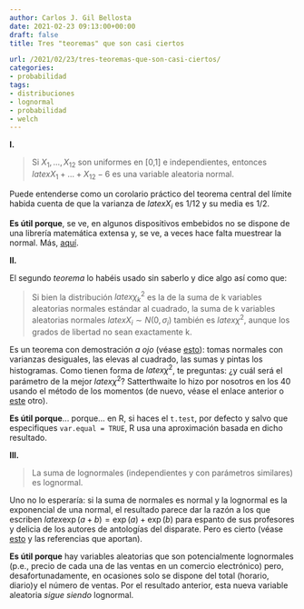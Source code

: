 ```yaml
---
author: Carlos J. Gil Bellosta
date: 2021-02-23 09:13:00+00:00
draft: false
title: Tres "teoremas" que son casi ciertos

url: /2021/02/23/tres-teoremas-que-son-casi-ciertos/
categories:
- probabilidad
tags:
- distribuciones
- lognormal
- probabilidad
- welch
---
```


**I.**

> Si $X_1, \dots, X_{12}$ son uniformes en [0,1] e independientes, entonces $latex X_1 + \dots + X_{12} - 6$ es una variable aleatoria normal.

Puede entenderse como un corolario práctico del teorema central del límite habida cuenta de que la varianza de $latex X_i$ es 1/12 y su media es 1/2.

**Es útil porque**, se ve, en algunos dispositivos embebidos no se dispone de una librería matemática extensa y, se ve, a veces hace falta muestrear la normal. Más, [aquí](https://www.datanalytics.com/2012/11/20/lo-normal-sumar-doce-restar-seis/).

**II.**

El segundo _teorema_ lo habéis usado sin saberlo y dice algo así como que:

>Si bien la distribución $latex \chi^2_k$ es la de la suma de k variables aleatorias normales estándar al cuadrado, la suma de k variables aleatorias normales $latex X_i \sim N(0, \sigma_i)$ también es $latex \chi^2$, aunque los grados de libertad no sean exactamente k.

Es un teorema con demostración _a ojo_ (véase [esto](https://statisticaloddsandends.wordpress.com/2020/07/03/welchs-t-test-and-the-welch-satterthwaite-equation/)): tomas normales con varianzas desiguales, las elevas al cuadrado, las sumas y pintas los histogramas. Como tienen forma de $latex \chi^2$, te preguntas: ¿y cuál será el parámetro de la mejor $latex \chi^2$? Satterthwaite lo hizo por nosotros en los 40 usando el método de los momentos (de nuevo, véase el enlace anterior o [este](https://link.springer.com/article/10.1007/BF02288586) otro).

**Es útil porque**... porque... en R, si haces el `t.test`, por defecto y salvo que especifiques `var.equal = TRUE`, R usa una aproximación basada en dicho resultado.

**III.**

> La suma de lognormales (independientes y con parámetros similares) es lognormal.

Uno no lo esperaría: si la suma de normales es normal y la lognormal es la exponencial de una normal, el resultado parece dar la razón a los que escriben $latex \exp(a+b) = \exp(a) + \exp(b)$ para espanto de sus profesores y delicia de los autores de antologías del disparate. Pero es cierto (véase [esto](https://stats.stackexchange.com/questions/238529/the-sum-of-independent-lognormal-random-variables-appears-lognormal) y las referencias que aportan).

**Es útil porque** hay variables aleatorias que son potencialmente lognormales (p.e., precio de cada una de las ventas en un comercio electrónico) pero, desafortunadamente, en ocasiones solo se dispone del total (horario, diario)y el número de ventas. Por el resultado anterior, esta nueva variable aleatoria _sigue siendo_ lognormal.
